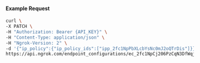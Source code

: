 <!-- Code generated for API Clients. DO NOT EDIT. -->

#### Example Request

```bash
curl \
-X PATCH \
-H "Authorization: Bearer {API_KEY}" \
-H "Content-Type: application/json" \
-H "Ngrok-Version: 2" \
-d '{"ip_policy":{"ip_policy_ids":["ipp_2fc1NpPbXLcbYsNc0mJ2oQTrDis"]}}' \
https://api.ngrok.com/endpoint_configurations/ec_2fc1NpCj206PzCqN3DfWqjQBmiV
```
